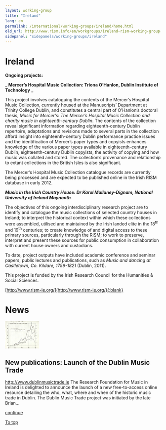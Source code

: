 ```yaml
---
layout: working-group
title: "Ireland"
lang: en
permalink: /international/working-groups/ireland/home.html
old_url: http://www.rism.info/en/workgroups/ireland-rism-working-group-ireland/home.html
sidepanel: "sidepanels/working-groups/ireland"
---
```


# Ireland

**Ongoing projects:**

_ **Mercer’s Hospital Music Collection: Tríona O’Hanlon, Dublin Institute of Technology** _

This project involves cataloguing the contents of the Mercer’s Hospital Music Collection, currently housed at the Manuscripts’ Department at Trinity College Dublin, and constitutes a central part of O’Hanlon’s doctoral thesis, _Music for Mercer’s: The Mercer’s Hospital Music Collection and charity music in eighteenth-century Dublin_. The contents of the collection reveal significant information regarding eighteenth-century Dublin repertoire, adaptations and revisions made to several parts in the collection afford insight into eighteenth-century Dublin performance practice issues and the identification of Mercer’s paper types and copyists enhances knowledge of the various paper types available in eighteenth-century Dublin, eighteenth-century Dublin copyists, the activity of copying and how music was collated and stored. The collection’s provenance and relationship to extant collections in the British Isles is also significant.

The Mercer’s Hospital Music Collection catalogue records are currently being processed and are expected to be published online in the Irish RISM database in early 2012.



**_Music in the Irish Country House: Dr Karol Mullaney-Dignam, National University of Ireland Maynooth_**

The objectives of this ongoing interdisciplinary research project are to identify and catalogue the music collections of selected country houses in Ireland; to interpret the historical context within which these collections were assembled, utilised and maintained by the Irish landed elite in the 18<sup>th</sup> and 19<sup>th</sup> centuries; to create knowledge of and digital access to these primary sources, particularly through the RISM; to work to preserve, interpret and present these sources for public consumption in collaboration with current house owners and custodians.

To date, project outputs have included academic conference and seminar papers, public lectures and publications, such as _Music and dancing at Castletown, Co. Kildare, 1759-1821_ (Dublin, 2011).

This project is funded by the Irish Research Council for the Humanities & Social Sciences.



[http://www.rism-ie.org/](http://www.rism-ie.org/){:blank}

# News

 ![](/resources-old-website/workgroups-images/csm_DMTgraph_a7f5935bc2.jpg)

## New publications: Launch of the Dublin Music Trade

http://www.dublinmusictrade.ie The Research Foundation for Music in Ireland is delighted to announce the launch of a new free-to-access online resource detailing the who, what, where and when of the historic music trade in Dublin. The Dublin Music Trade project was initiated by the late Brian...

[continue](/en/workgroups/ireland-rism-working-group-ireland/home/newsdetails/article/191/launch-of-the-dublin-music-trade.html "Launch of the Dublin Music Trade")

<!-- -->

[To top](#)